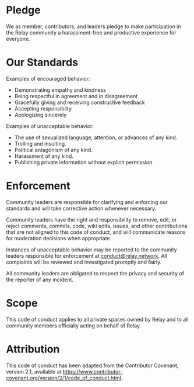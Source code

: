 # Pledge

We as member, contributors, and leaders pledge to make participation in the Relay community a harassment-free and productive experience for everyone.

# Our Standards

Examples of encouraged behavior:

* Demonstrating empathy and kindness
* Being respectful in agreement and in disagreement
* Gracefully giving and receiving constructive feedback
* Accepting responsibilty
* Apologizing sincerely

Examples of unacceptable behavior:

* The use of sexualized language, attention, or advances of any kind.
* Trolling and insulting.
* Political antagonism of any kind.
* Harassment of any kind.
* Publishing private information without explicit permission.

# Enforcement

Community leaders are responsible for clarifying and enforcing our standards and will take corrective action whenever necessary.

Community leaders have the right and responsibility to remove, edit, or reject comments, commits, code, wiki edits, issues, and other contributions that are not aligned to this code of conduct, and will communicate reasons for moderation decisions when appropriate.

Instances of unacceptable behavior may be reported to the community leaders responsible for enforcement at conduct@relay.network. All complaints will be reviewed and investigated promptly and fairly.

All community leaders are obligated to respect the privacy and security of the reporter of any incident.

# Scope

This code of conduct applies to all private spaces owned by Relay and to all community members officially acting on behalf of Relay.

# Attribution

This code of conduct has been adapted from the Contributor Covenant, version 2.1, available at https://www.contributor-covenant.org/version/2/1/code_of_conduct.html.
